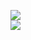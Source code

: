 [![](https://img.shields.io/badge/Made%20With-Github%20Spray-lightgrey.svg?style=for-the-badge&logo=github)](https://github.com/Annihil/github-spray#1376)  
[![](https://i.imgur.com/2DrTn0Z.gif)](https://github.com/Annihil/github-spray)